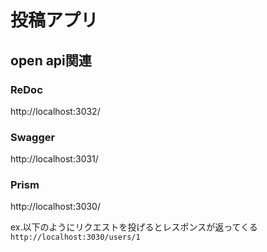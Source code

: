 # 投稿アプリ

## open api関連

### ReDoc
http://localhost:3032/

### Swagger
http://localhost:3031/

### Prism
http://localhost:3030/

ex.以下のようにリクエストを投げるとレスポンスが返ってくる
`http://localhost:3030/users/1`